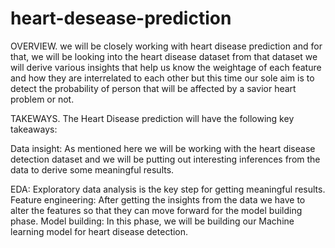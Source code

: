 # heart-desease-prediction

OVERVIEW.
          we will be closely working with heart disease prediction and for that, we will be looking into the heart disease dataset from that dataset we will derive           various insights that help us know the weightage of each feature and how they are interrelated to each other but this time our sole aim is to detect the               probability of person that will be affected by a savior heart problem or not.
          

TAKEWAYS.
         The Heart Disease prediction will have the following key takeaways:
         

Data insight:
      As mentioned here we will be working with the heart disease detection dataset and we will be putting out interesting inferences from the data to derive some meaningful results.
       
        
EDA:
     Exploratory data analysis is the key step for getting meaningful results.
     Feature engineering: After getting the insights from the data we have to alter the features so that they can move forward for the model building phase.
     Model building: In this phase, we will be building our Machine learning model for heart disease detection.
